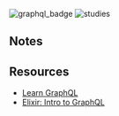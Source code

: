 ![graphql_badge](https://img.shields.io/badge/graphql-CE2C95.svg?style=for-the-badge&logo=graphql&logoColor=white)
![studies](https://img.shields.io/badge/studies-FFFFFF.svg?style=for-the-badge&logo=bookstack&logoColor=CE2C95)

## Notes

## Resources

- [Learn GraphQL](https://graphql.org/learn/)
- [Elixir: Intro to GraphQL](https://www.howtographql.com/graphql-elixir/0-introduction/)
